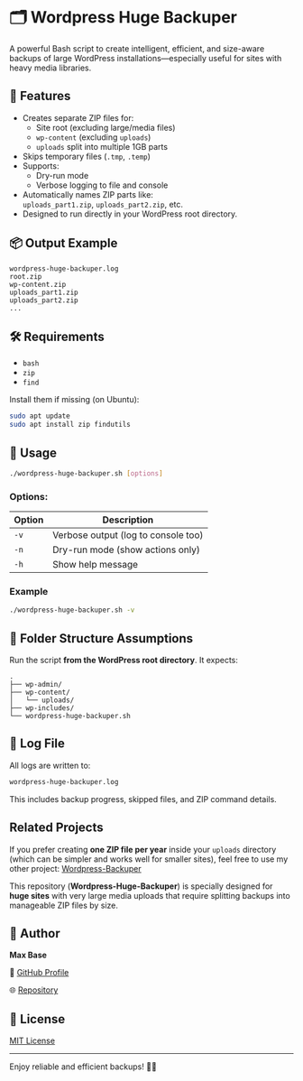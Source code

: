 # 🗂️ Wordpress Huge Backuper

A powerful Bash script to create intelligent, efficient, and size-aware backups of large WordPress installations—especially useful for sites with heavy media libraries.

## 🔧 Features

- Creates separate ZIP files for:
  - Site root (excluding large/media files)
  - `wp-content` (excluding `uploads`)
  - `uploads` split into multiple 1GB parts
- Skips temporary files (`.tmp`, `.temp`)
- Supports:
  - Dry-run mode
  - Verbose logging to file and console
- Automatically names ZIP parts like:  
  `uploads_part1.zip`, `uploads_part2.zip`, etc.
- Designed to run directly in your WordPress root directory.

## 📦 Output Example

```
wordpress-huge-backuper.log
root.zip
wp-content.zip
uploads_part1.zip
uploads_part2.zip
...
````

## 🛠️ Requirements

- `bash`
- `zip`
- `find`

Install them if missing (on Ubuntu):

```bash
sudo apt update
sudo apt install zip findutils
````

## 🚀 Usage

```bash
./wordpress-huge-backuper.sh [options]
```

### Options:

| Option | Description                         |
| ------ | ----------------------------------- |
| `-v`   | Verbose output (log to console too) |
| `-n`   | Dry-run mode (show actions only)    |
| `-h`   | Show help message                   |

### Example

```bash
./wordpress-huge-backuper.sh -v
```

## 📁 Folder Structure Assumptions

Run the script **from the WordPress root directory**. It expects:

```
.
├── wp-admin/
├── wp-content/
│   └── uploads/
├── wp-includes/
└── wordpress-huge-backuper.sh
```

## 📜 Log File

All logs are written to:

```bash
wordpress-huge-backuper.log
```

This includes backup progress, skipped files, and ZIP command details.

## Related Projects

If you prefer creating **one ZIP file per year** inside your `uploads` directory (which can be simpler and works well for smaller sites), feel free to use my other project:
[Wordpress-Backuper](https://github.com/BaseMax/wordpress-backuper)

This repository (**Wordpress-Huge-Backuper**) is specially designed for **huge sites** with very large media uploads that require splitting backups into manageable ZIP files by size.

## 🧠 Author

**Max Base**

📎 [GitHub Profile](https://github.com/BaseMax)

🌐 [Repository](https://github.com/BaseMax/WordpressHugeBackuper)

## 📝 License

[MIT License](LICENSE)

---

Enjoy reliable and efficient backups! 💾✨
